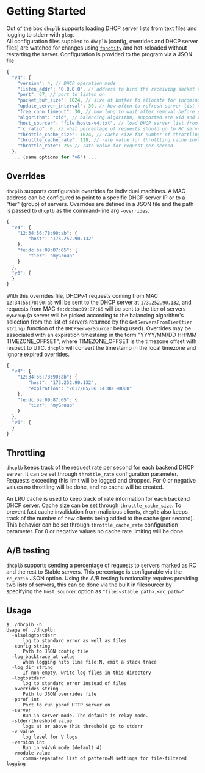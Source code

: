 # Getting Started

Out of the box `dhcplb` supports loading DHCP server lists from text files and logging to stderr with `glog`.  
All configuration files supplied to `dhcplb` (config, overrides and DHCP server files) are watched for changes using [`fsnotify`](https://github.com/fsnotify/fsnotify) and hot-reloaded without restarting the server.
Configuration is provided to the program via a JSON file

```javascript
{
  "v4": {
    "version": 4, // DHCP operation mode
    "listen_addr": "0.0.0.0", // address to bind the receiving socket to
    "port": 67, // port to listen on
    "packet_buf_size": 1024, // size of buffer to allocate for incoming packet
    "update_server_interval": 30, // how often to refresh server list (in seconds)
    "free_conn_timeout": 30, // how long to wait after removal before closing a connection to a server (in seconds)
    "algorithm": "xid", // balancing algorithm, supported are xid and rr (client hash and roundrobin)
    "host_sourcer": "file:hosts-v4.txt", // load DHCP server list from hosts-v4.txt
    "rc_ratio": 0, // what percentage of requests should go to RC servers
    "throttle_cache_size": 1024, // cache size for number of throttling objects for unique clients
    "throttle_cache_rate": 128, // rate value for throttling cache invalidation (per second)
    "throttle_rate": 256 // rate value for request per second
  },
  ... (same options for "v6") ...
```

## Overrides

`dhcplb` supports configurable overrides for individual machines. A MAC address
can be configured to point to a specific DHCP server IP or to a "tier" (group)
of servers.
Overrides are defined in a JSON file and the path is passed to `dhcplb` as the
command-line arg `-overrides`.

```javascript
{
  "v4": {
    "12:34:56:78:90:ab": {
        "host": "173.252.90.132"
    },
    "fe:dc:ba:09:87:65": {
        "tier": "myGroup"
    }
  },
  "v6": {
  }
}
```

With this overrides file, DHCPv4 requests coming from MAC `12:34:56:78:90:ab`
will be sent to the DHCP server at `173.252.90.132`, and requests from MAC
`fe:dc:ba:09:87:65` will be sent to the tier of servers `myGroup` (a server will
be picked according to the balancing algorithm's selection from the list of
servers returned by the `GetServersFromTier(tier string)` function of the
`DHCPServerSourcer` being used).
Overrides may be associated with an expiration timestamp in the form
"YYYY/MM/DD HH:MM TIMEZONE_OFFSET", where TIMEZONE_OFFSET is
the timezone offset with respect to UTC. `dhcplb` will convert the timestamp
in the local timezone and ignore expired overrides.

```javascript
{
  "v4": {
    "12:34:56:78:90:ab": {
        "host": "173.252.90.132",
        "expiration": "2017/05/06 14:00 +0000"
    },
    "fe:dc:ba:09:87:65": {
        "tier": "myGroup"
    }
  },
  "v6": {
  }
}
```

## Throttling

`dhcplb` keeps track of the request rate per second for each backend DHCP
server.
It can be set through `throttle_rate` configuration parameter.
Requests exceeding this limit will be logged and dropped. For 0 or negative
values no throttling will be done, and no cache will be created.

An LRU cache is used to keep track of rate information for each backend DHCP
server.
Cache size can be set through `throttle_cache_size`. To prevent fast cache
invalidation from malicious clients, `dhcplb` also keeps track of the number of
new clients being added to the cache (per second). This behavior can be set
through `throttle_cache_rate` configuration parameter. For 0 or negative values
no cache rate limiting will be done.

## A/B testing

`dhcplb` supports sending a percentage of requests to servers marked as RC and
the rest to Stable servers.
This percentage is configurable via the `rc_ratio` JSON option.
Using the A/B testing functionality requires providing two lists of servers,
this can be done via the built in filesourcer by specifying the `host_sourcer`
option as `"file:<stable_path>,<rc_path>"`

## Usage

```
$ ./dhcplb -h
Usage of ./dhcplb:
  -alsologtostderr
      log to standard error as well as files
  -config string
      Path to JSON config file
  -log_backtrace_at value
      when logging hits line file:N, emit a stack trace
  -log_dir string
      If non-empty, write log files in this directory
  -logtostderr
      log to standard error instead of files
  -overrides string
      Path to JSON overrides file
  -pprof int
      Port to run pprof HTTP server on
  -server
      Run in server mode. The default is relay mode.
  -stderrthreshold value
      logs at or above this threshold go to stderr
  -v value
      log level for V logs
  -version int
      Run in v4/v6 mode (default 4)
  -vmodule value
      comma-separated list of pattern=N settings for file-filtered logging
```
